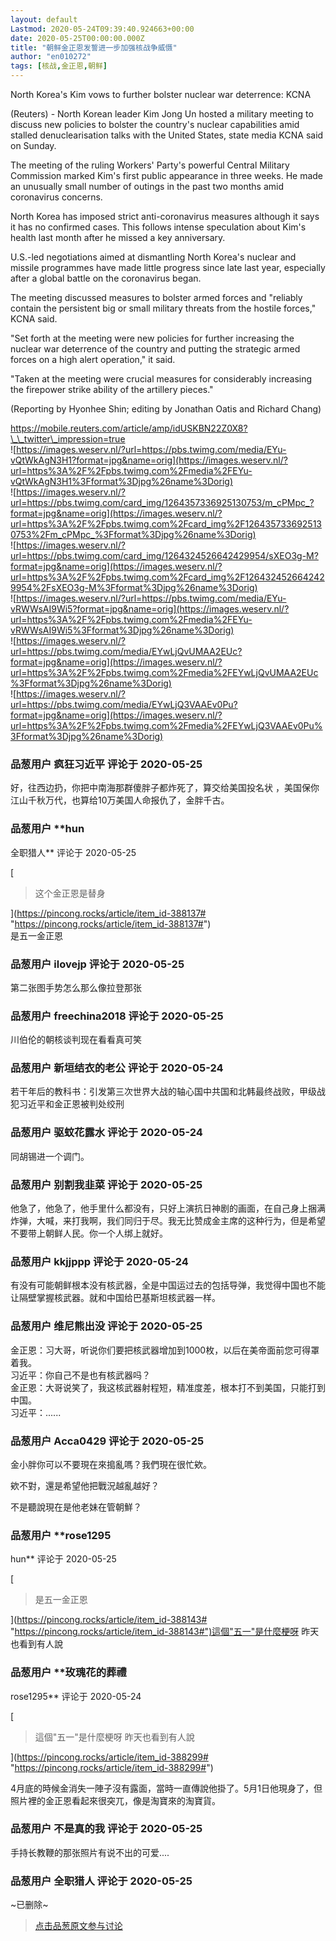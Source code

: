 ```yaml
---
layout: default
Lastmod: 2020-05-24T09:39:40.924663+00:00
date: 2020-05-25T00:00:00.000Z
title: "朝鲜金正恩发誓进一步加强核战争威慑"
author: "en010272"
tags: [核战,金正恩,朝鲜]
---
```


North Korea's Kim vows to further bolster nuclear war deterrence: KCNA  
  
(Reuters) - North Korean leader Kim Jong Un hosted a military meeting to discuss new policies to bolster the country's nuclear capabilities amid stalled denuclearisation talks with the United States, state media KCNA said on Sunday.  
  
The meeting of the ruling Workers' Party's powerful Central Military Commission marked Kim's first public appearance in three weeks. He made an unusually small number of outings in the past two months amid coronavirus concerns.  
  
North Korea has imposed strict anti-coronavirus measures although it says it has no confirmed cases. This follows intense speculation about Kim's health last month after he missed a key anniversary.  
  
U.S.-led negotiations aimed at dismantling North Korea's nuclear and missile programmes have made little progress since late last year, especially after a global battle on the coronavirus began.  
  
The meeting discussed measures to bolster armed forces and "reliably contain the persistent big or small military threats from the hostile forces," KCNA said.  
  
"Set forth at the meeting were new policies for further increasing the nuclear war deterrence of the country and putting the strategic armed forces on a high alert operation," it said.  
  
"Taken at the meeting were crucial measures for considerably increasing the firepower strike ability of the artillery pieces."  
  
(Reporting by Hyonhee Shin; editing by Jonathan Oatis and Richard Chang)  
  
https://mobile.reuters.com/article/amp/idUSKBN22Z0X8?\_\_twitter\_impression=true  
![https://images.weserv.nl/?url=https://pbs.twimg.com/media/EYu-vQtWkAgN3H1?format=jpg&name=orig](https://images.weserv.nl/?url=https%3A%2F%2Fpbs.twimg.com%2Fmedia%2FEYu-vQtWkAgN3H1%3Fformat%3Djpg%26name%3Dorig)  
![https://images.weserv.nl/?url=https://pbs.twimg.com/card_img/1264357336925130753/m_cPMpc_?format=jpg&name=orig](https://images.weserv.nl/?url=https%3A%2F%2Fpbs.twimg.com%2Fcard_img%2F1264357336925130753%2Fm_cPMpc_%3Fformat%3Djpg%26name%3Dorig)  
![https://images.weserv.nl/?url=https://pbs.twimg.com/card_img/1264324526642429954/sXEO3g-M?format=jpg&name=orig](https://images.weserv.nl/?url=https%3A%2F%2Fpbs.twimg.com%2Fcard_img%2F1264324526642429954%2FsXEO3g-M%3Fformat%3Djpg%26name%3Dorig)  
![https://images.weserv.nl/?url=https://pbs.twimg.com/media/EYu-vRWWsAI9Wi5?format=jpg&name=orig](https://images.weserv.nl/?url=https%3A%2F%2Fpbs.twimg.com%2Fmedia%2FEYu-vRWWsAI9Wi5%3Fformat%3Djpg%26name%3Dorig)  
![https://images.weserv.nl/?url=https://pbs.twimg.com/media/EYwLjQvUMAA2EUc?format=jpg&name=orig](https://images.weserv.nl/?url=https%3A%2F%2Fpbs.twimg.com%2Fmedia%2FEYwLjQvUMAA2EUc%3Fformat%3Djpg%26name%3Dorig)  
![https://images.weserv.nl/?url=https://pbs.twimg.com/media/EYwLjQ3VAAEv0Pu?format=jpg&name=orig](https://images.weserv.nl/?url=https%3A%2F%2Fpbs.twimg.com%2Fmedia%2FEYwLjQ3VAAEv0Pu%3Fformat%3Djpg%26name%3Dorig)

            
### 品葱用户 **疯狂习近平** 评论于 2020-05-25
        
好，往西边扔，你把中南海那群傻胖子都炸死了，算交给美国投名状 ，美国保你江山千秋万代，也算给10万美国人命报仇了，金胖千古。
        


            
### 品葱用户 **hun 
全职猎人** 评论于 2020-05-25
        
[

> 这个金正恩是替身

](https://pincong.rocks/article/item_id-388137# "https://pincong.rocks/article/item_id-388137#")  
是五一金正恩
        


            
### 品葱用户 **ilovejp** 评论于 2020-05-25
        
第二张图手势怎么那么像拉登那张
        


            
### 品葱用户 **freechina2018** 评论于 2020-05-25
        
川伯伦的朝核谈判现在看看真可笑
        


            
### 品葱用户 **新垣结衣的老公** 评论于 2020-05-24
        
若干年后的教科书：引发第三次世界大战的轴心国中共国和北韩最终战败，甲级战犯习近平和金正恩被判处绞刑
        


            
### 品葱用户 **驱蚊花露水** 评论于 2020-05-24
        
同胡锡进一个调门。
        


            
### 品葱用户 **别割我韭菜** 评论于 2020-05-25
        
他急了，他急了，他手里什么都没有，只好上演抗日神剧的画面，在自己身上捆满炸弹，大喊，来打我啊，我们同归于尽。我无比赞成金主席的这种行为，但是希望不要带上朝鲜人民。你一个人绑上就好。
        


            
### 品葱用户 **kkjjppp** 评论于 2020-05-24
        
有没有可能朝鲜根本没有核武器，全是中国运过去的包括导弹，我觉得中国也不能让隔壁掌握核武器。就和中国给巴基斯坦核武器一样。
        


            
### 品葱用户 **维尼熊出没** 评论于 2020-05-25
        
金正恩：习大哥，听说你们要把核武器增加到1000枚，以后在美帝面前您可得罩着我。  
习近平：你自己不是也有核武器吗？  
金正恩：大哥说笑了，我这核武器射程短，精准度差，根本打不到美国，只能打到中国。  
习近平：......
        


            
### 品葱用户 **Acca0429** 评论于 2020-05-25
        
金小胖你可以不要現在來搗亂嗎？我們現在很忙欸。  
  
欸不對，還是希望他把戰況越亂越好？  
  
不是聽說現在是他老妹在管朝鮮？
        


            
### 品葱用户 **rose1295 
hun** 评论于 2020-05-25
        
[

> 是五一金正恩

](https://pincong.rocks/article/item_id-388143# "https://pincong.rocks/article/item_id-388143#")這個"五一"是什麼梗呀 昨天也看到有人說
        


            
### 品葱用户 **玫瑰花的葬禮 
rose1295** 评论于 2020-05-24
        
[

> 這個"五一"是什麼梗呀 昨天也看到有人說

](https://pincong.rocks/article/item_id-388299# "https://pincong.rocks/article/item_id-388299#")  
  
4月底的時候金消失一陣子沒有露面，當時一直傳說他掛了。5月1日他現身了，但照片裡的金正恩看起來很突兀，像是淘寶來的淘寶貨。
        


            
### 品葱用户 **不是真的我** 评论于 2020-05-25
        
手持长教鞭的那张照片有说不出的可爱....
        


            
### 品葱用户 **全职猎人** 评论于 2020-05-25
        
~已删除~
        






> [点击品葱原文参与讨论](https://pincong.rocks/article/19316)

